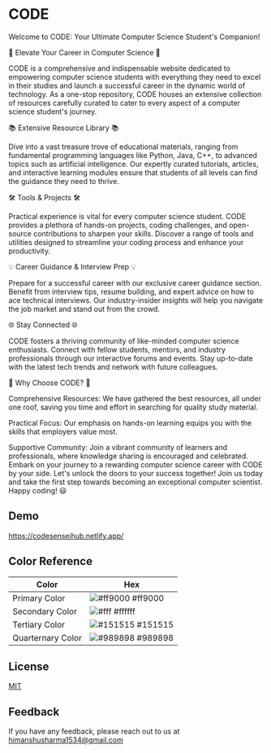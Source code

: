 
# CODE

Welcome to CODE: Your Ultimate Computer Science Student's Companion!

🚀 Elevate Your Career in Computer Science 🚀

CODE is a comprehensive and indispensable website dedicated to empowering computer science students with everything they need to excel in their studies and launch a successful career in the dynamic world of technology. As a one-stop repository, CODE houses an extensive collection of resources carefully curated to cater to every aspect of a computer science student's journey.

📚 Extensive Resource Library 📚

Dive into a vast treasure trove of educational materials, ranging from fundamental programming languages like Python, Java, C++, to advanced topics such as artificial intelligence. Our expertly curated tutorials, articles, and interactive learning modules ensure that students of all levels can find the guidance they need to thrive.

🛠️ Tools & Projects 🛠️

Practical experience is vital for every computer science student. CODE provides a plethora of hands-on projects, coding challenges, and open-source contributions to sharpen your skills. Discover a range of tools and utilities designed to streamline your coding process and enhance your productivity.

💡 Career Guidance & Interview Prep 💡

Prepare for a successful career with our exclusive career guidance section. Benefit from interview tips, resume building, and expert advice on how to ace technical interviews. Our industry-insider insights will help you navigate the job market and stand out from the crowd.

🌐 Stay Connected 🌐

CODE fosters a thriving community of like-minded computer science enthusiasts. Connect with fellow students, mentors, and industry professionals through our interactive forums and events. Stay up-to-date with the latest tech trends and network with future colleagues.

🌟 Why Choose CODE? 🌟

Comprehensive Resources: We have gathered the best resources, all under one roof, saving you time and effort in searching for quality study material.

Practical Focus: Our emphasis on hands-on learning equips you with the skills that employers value most.

Supportive Community: Join a vibrant community of learners and professionals, where knowledge sharing is encouraged and celebrated.
Embark on your journey to a rewarding computer science career with CODE by your side. Let's unlock the doors to your success together! Join us today and take the first step towards becoming an exceptional computer scientist. Happy coding! 😃






## Demo

https://codesenseihub.netlify.app/
## Color Reference

| Color             | Hex                                                                |
| ----------------- | ------------------------------------------------------------------ |
| Primary Color | ![#ff9000](https://via.placeholder.com/10/0a192f?text=+) #ff9000 |
| Secondary Color | ![#fff](https://via.placeholder.com/10/f8f8f8?text=+) #ffffff |
| Tertiary Color | ![#151515](https://via.placeholder.com/10/00b48a?text=+) #151515 |
| Quarternary Color | ![#989898](https://via.placeholder.com/10/00b48a?text=+) #989898 |


## License

[MIT](https://choosealicense.com/licenses/mit/)


## Feedback

If you have any feedback, please reach out to us at himanshusharma1534@gmail.com

